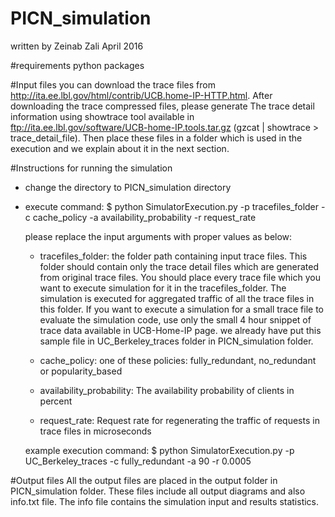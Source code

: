 # PICN_simulation
 written by Zeinab Zali 
 April 2016

#requirements
python packages

#Input files
you can download the trace files from http://ita.ee.lbl.gov/html/contrib/UCB.home-IP-HTTP.html. After downloading the trace compressed files, please generate The trace detail information using showtrace tool available in                         ftp://ita.ee.lbl.gov/software/UCB-home-IP.tools.tar.gz (gzcat <tracefile> | showtrace > trace_detail_file). Then place these files in a folder which is used in the execution and we explain about it in the next section.

#Instructions for running the simulation
- change the directory to PICN_simulation directory
- execute command:
  $ python SimulatorExecution.py -p tracefiles_folder -c cache_policy -a availability_probability -r request_rate
  
  please replace the input arguments with proper values as below:
  
  + tracefiles_folder: the folder path containing input trace files. This folder should contain only the trace detail files                          which are generated from original trace files. You should place every trace file which you want to                            execute simulation for it in the tracefiles_folder. The simulation is executed for aggregated traffic                        of all the trace files in this folder. If you want to execute a simulation for a small trace file to                          evaluate the simulation code, use only the small 4 hour snippet of trace data available in UCB-Home-IP                        page. we already have put this sample file in UC_Berkeley_traces folder in PICN_simulation folder.
  
  + cache_policy: one of these policies: fully_redundant, no_redundant or popularity_based
  
  + availability_probability: The availability probability of clients in percent
  + request_rate: Request rate for regenerating the traffic of requests in trace files in microseconds
  
  example execution command: 
  $ python SimulatorExecution.py -p UC_Berkeley_traces -c fully_redundant -a 90 -r 0.0005
  
#Output files
All the output files are placed in the output folder in PICN_simulation folder. These files include all output diagrams and also info.txt file. The info file contains the simulation input and results statistics.
  
  
  


